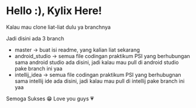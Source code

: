 <h1> Hello :), Kylix Here! </h1>

Kalau mau clone liat-liat dulu ya branchnya

Jadi disini ada 3 branch
- master -> buat isi readme, yang kalian liat sekarang
- android_studio -> semua file codingan praktikum PSI yang berhubungan sama android studio ada disini, jadi kalau mau pull di android studio pake branch ini yaa
- intellij_idea -> semua file codingan praktikum PSI yang berhubugnan sama intellij ide ada disini, jadi kalau mau pull di intellij pake branch ini yaa

Semoga Sukses 😁
Love you guys 💗
